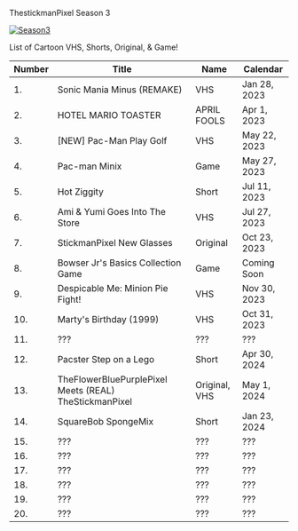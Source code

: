 ThestickmanPixel Season 3

[![Season3](https://github.com/thestickmanpixel/Season_3/assets/95284026/f7959fa2-56c9-4445-9c06-0f58fdebf356)](https://www.youtube.com/playlist?list=PLFzxFLAa5qDDm7sRCjEhsKDL11_cHuUxN)
 
 
 
 
 
List of Cartoon VHS, Shorts, Original, & Game!
 
 
 


| Number | Title | Name | Calendar |
| --- | --- | --- | --- | 
| 1. | Sonic Mania Minus (REMAKE) | VHS | Jan 28, 2023 |
| 2. | HOTEL MARIO TOASTER | APRIL FOOLS | Apr 1, 2023 |
| 3. | [NEW] Pac-Man Play Golf | VHS | May 22, 2023 |
| 4. | Pac-man Minix | Game | May 27, 2023 |
| 5. | Hot Ziggity | Short | Jul 11, 2023 |
| 6. | Ami & Yumi Goes Into The Store | VHS | Jul 27, 2023 |
| 7. | StickmanPixel New Glasses | Original | Oct 23, 2023 |
| 8. | Bowser Jr's Basics Collection Game | Game | Coming Soon |
| 9. | Despicable Me: Minion Pie Fight! | VHS | Nov 30, 2023 |
| 10. | Marty's Birthday (1999) | VHS | Oct 31, 2023 |
| 11. | ??? | ??? | ??? |
| 12. | Pacster Step on a Lego | Short | Apr 30, 2024 |
| 13. | TheFlowerBluePurplePixel Meets (REAL) TheStickmanPixel | Original, VHS | May 1, 2024 |
| 14. | SquareBob SpongeMix | Short | Jan 23, 2024 |
| 15. | ??? | ??? | ??? |
| 16. | ??? | ??? | ??? |
| 17. | ??? | ??? | ??? |
| 18. | ??? | ??? | ??? |
| 19. | ??? | ??? | ??? |
| 20. | ??? | ??? | ??? |
